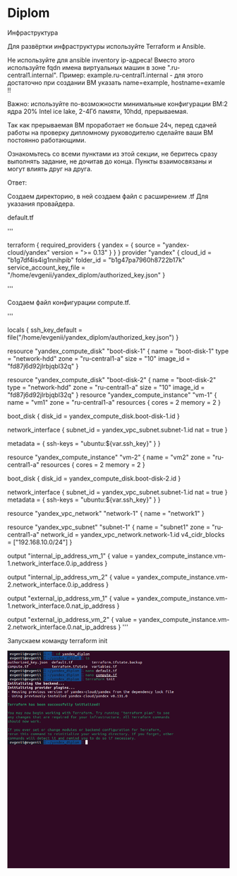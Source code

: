 # Diplom

Инфраструктура

Для развёртки инфраструктуры используйте Terraform и Ansible.

Не используйте для ansible inventory ip-адреса! Вместо этого используйте fqdn имена виртуальных машин в зоне ".ru-central1.internal". Пример: example.ru-central1.internal - для этого достаточно при создании ВМ указать name=example, hostname=examle !!

Важно: используйте по-возможности минимальные конфигурации ВМ:2 ядра 20% Intel ice lake, 2-4Гб памяти, 10hdd, прерываемая.

Так как прерываемая ВМ проработает не больше 24ч, перед сдачей работы на проверку дипломному руководителю сделайте ваши ВМ постоянно работающими.

Ознакомьтесь со всеми пунктами из этой секции, не беритесь сразу выполнять задание, не дочитав до конца. Пункты взаимосвязаны и могут влиять друг на друга.

Ответ:

Создаем директорию, в ней создаем файл с расширением .tf
Для указания провайдера.

default.tf

'''

terraform {
  required_providers {
    yandex = {
      source = "yandex-cloud/yandex"
      version = ">= 0.13"
    }
  }
}
provider "yandex" {
  cloud_id = "b1g7df4is4ig1nnihpib"
  folder_id = "b1g47pa7960h8722b17k"
  service_account_key_file = "/home/evgenii/yandex_diplom/authorized_key.json"
}

'''

Создаем файл конфигурации compute.tf.

'''

locals {
  ssh_key_default = file("/home/evgenii/yandex_diplom/authorized_key.json")
}


resource "yandex_compute_disk" "boot-disk-1" {
  name     = "boot-disk-1"
  type     = "network-hdd"
  zone     = "ru-central1-a"
  size     = "10"
  image_id = "fd87j6d92jlrbjqbl32q"
}

resource "yandex_compute_disk" "boot-disk-2" {
  name     = "boot-disk-2"
  type     = "network-hdd"
  zone     = "ru-central1-a"
  size     = "10"
  image_id = "fd87j6d92jlrbjqbl32q"
}
resource "yandex_compute_instance" "vm-1" {
  name = "vm1"
  zone = "ru-central1-a"
  resources {
    cores  = 2
    memory = 2
  }

  boot_disk {
    disk_id = yandex_compute_disk.boot-disk-1.id
  }

  network_interface {
    subnet_id = yandex_vpc_subnet.subnet-1.id
    nat       = true
  }

  metadata = {
    ssh-keys = "ubuntu:${var.ssh_key}"
 }
}

resource "yandex_compute_instance" "vm-2" {
  name = "vm2"
  zone = "ru-central1-a"
  resources {
    cores  = 2
    memory = 2
  }

  boot_disk {
    disk_id = yandex_compute_disk.boot-disk-2.id
  }

  network_interface {
    subnet_id = yandex_vpc_subnet.subnet-1.id
    nat       = true
  }
 metadata = {
    ssh-keys = "ubuntu:${var.ssh_key}"
  }
}

resource "yandex_vpc_network" "network-1" {
  name = "network1"
}

resource "yandex_vpc_subnet" "subnet-1" {
  name           = "subnet1"
  zone           = "ru-central1-a"
  network_id     = yandex_vpc_network.network-1.id
  v4_cidr_blocks = ["192.168.10.0/24"]
}

output "internal_ip_address_vm_1" {
  value = yandex_compute_instance.vm-1.network_interface.0.ip_address
}


output "internal_ip_address_vm_2" {
  value = yandex_compute_instance.vm-2.network_interface.0.ip_address
}

output "external_ip_address_vm_1" {
  value = yandex_compute_instance.vm-1.network_interface.0.nat_ip_address
}

output "external_ip_address_vm_2" {
  value = yandex_compute_instance.vm-2.network_interface.0.nat_ip_address
}
'''

Запускаем команду terraform init

![1](https://github.com/Evgenii199130/Diplom/blob/main/scrin/%D0%A1%D0%BD%D0%B8%D0%BC%D0%BE%D0%BA%20%D1%8D%D0%BA%D1%80%D0%B0%D0%BD%D0%B0%20%D0%BE%D1%82%202024-10-27%2017-20-52.png)
